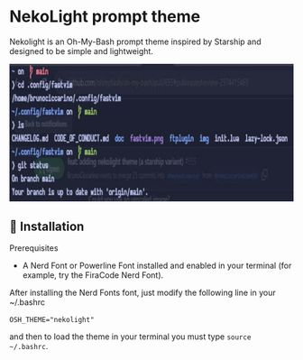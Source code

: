# NekoLight prompt theme

Nekolight is an Oh-My-Bash prompt theme inspired by Starship and designed to be simple and lightweight.

![Nekolight theme](nekolight-dark.jpg)

## 🚀 Installation

Prerequisites
- A Nerd Font or Powerline Font installed and enabled in your terminal (for example, try the FiraCode Nerd Font).

After installing the Nerd Fonts font, just modify the following line in your ~/.bashrc

```shell
OSH_THEME="nekolight"
```

and then to load the theme in your terminal you must type `source ~/.bashrc`.
